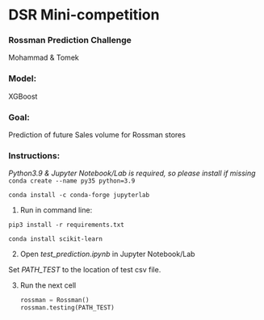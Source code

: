 # DSR Mini-competition

###  Rossman Prediction Challenge

Mohammad & Tomek



### Model:

XGBoost 



### Goal:

Prediction of future Sales volume for Rossman stores



### Instructions:

*Python3.9 & Jupyter Notebook/Lab is required, so please install if missing*
`conda create --name py35 python=3.9`

`conda install -c conda-forge jupyterlab`

1. Run in command line:

`pip3 install -r requirements.txt` 

`conda install scikit-learn` 


2. Open *test_prediction.ipynb* in Jupyter Notebook/Lab

Set *PATH_TEST* to the location of test csv file.

3. Run the next cell

   ```python
   rossman = Rossman()
   rossman.testing(PATH_TEST)
   ```



  
